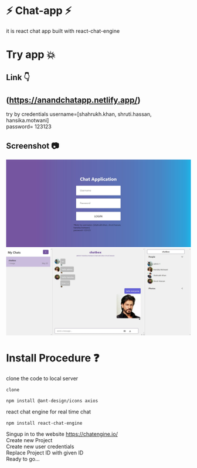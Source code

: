 # :zap: Chat-app :zap:
it is react chat app built with react-chat-engine
# Try app :boom:
## Link :point_down:
## (https://anandchatapp.netlify.app/)
try by credentials username=[shahrukh.khan, shruti.hassan, hansika.motwani] <br>
password= 123123
## Screenshot :camera:
![Screenshot](https://github.com/anandmohan23/chat-app/blob/main/Screenshot1.jpg)
![Screenshot](https://github.com/anandmohan23/chat-app/blob/main/Screenshot2.jpg)
# Install Procedure :question:
clone the code to local server
```
clone
```
```
npm install @ant-design/icons axios
```
react chat engine for real time chat
```
npm install react-chat-engine
```
Singup in to the website https://chatengine.io/ <br>
Create new Project <br>
Create new user credentials <br>
Replace Project ID with given ID <br>
Ready to go...
